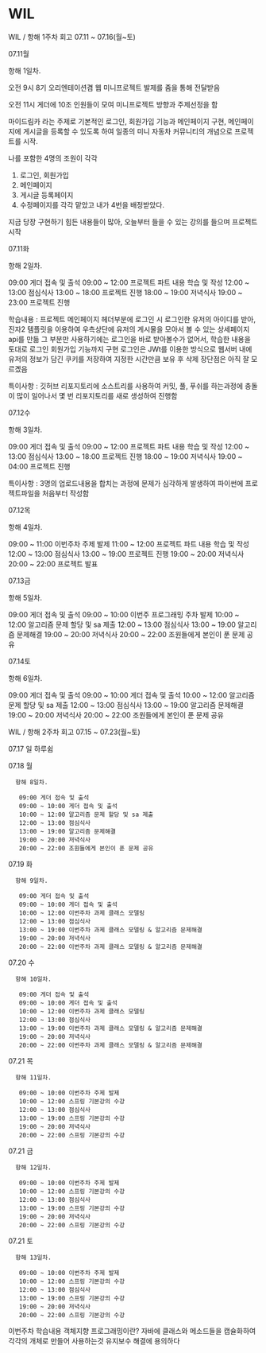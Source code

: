 # WIL
WIL / 항해 1주차 회고 07.11 ~ 07.16(월~토)

07.11월

  항해 1일차.
  
  오전 9시 8기 오리엔테이션겸 웹 미니프로젝트 발제를 줌을 통해 전달받음
  
  오전 11시 게더에 10조 인원들이 모여 미니프로젝트 방향과 주제선정을 함
  
  마이드림카 라는 주제로 기본적인 로그인, 회원가입 기능과 메인페이지 구현, 메인페이지에 게시글을 등록할 수 있도록 하여
  일종의 미니 자동차 커뮤니티의 개념으로 프로젝트를 시작.
  
  나를 포함한 4명의 조원이 각각
  1. 로그인, 회원가입
  2. 메인페이지
  3. 게시글 등록페이지
  4. 수정페이지를 각각 맡았고 내가 4번을 배정받았다. 
  
  지금 당장 구현하기 힘든 내용들이 많아, 오늘부터 들을 수 있는 강의를 들으며 프로젝트 시작
  
  
  
  
  
  07.11화

   항해 2일차.
   
   09:00 게더 접속 및 출석
   09:00 ~ 12:00 프로젝트 파트 내용 학습 및 작성
   12:00 ~ 13:00 점심식사
   13:00 ~ 18:00 프로젝트 진행
   18:00 ~ 19:00 저녁식사
   19:00 ~ 23:00 프로젝트 진행
   
   학습내용 : 프로젝트 메인페이지 헤더부분에 로그인 시 로그인한 유저의 아이디를 받아, 진자2 템플릿을 이용하여 우측상단에
             유저의 게시물을 모아서 볼 수 있는 상세페이지 api를 만듦
             그 부분만 사용하기에는 로그인을 바로 받아볼수가 없어서, 학습한 내용을 토대로 로그인 회원가입 기능까지 구현
             로그인은 JWt를 이용한 방식으로 웹서버 내에 유저의 정보가 담긴 쿠키를 저장하여 지정한 시간만큼 보유 후 삭제
             장단점은 아직 잘 모르곘음
   
   특이사항 : 깃허브 리포지토리에 소스트리를 사용하여 커밋, 풀, 푸쉬를 하는과정에 충돌이 많이 일어나서 몇 번 리포지토리를 새로 생성하여 진행함
   
   
   
   
   
 07.12수

   항해 3일차.
   
   09:00 게더 접속 및 출석
   09:00 ~ 12:00 프로젝트 파트 내용 학습 및 작성
   12:00 ~ 13:00 점심식사
   13:00 ~ 18:00 프로젝트 진행
   18:00 ~ 19:00 저녁식사
   19:00 ~ 04:00 프로젝트 진행
   
   특이사항 : 3명의 업로드내용을 합치는 과정에 문제가 심각하게 발생하여 파이썬에 프로젝트파일을 처음부터 작성함
       
       
       
       
   
   
07.12목

   항해 4일차.
   
   09:00 ~ 11:00 이번주차 주제 발제
   11:00 ~ 12:00 프로젝트 파트 내용 학습 및 작성
   12:00 ~ 13:00 점심식사
   13:00 ~ 19:00 프로젝트 진행
   19:00 ~ 20:00 저녁식사
   20:00 ~ 22:00 프로젝트 발표
   
   
   
   
   
   
 07.13금

   항해 5일차.
   
   09:00 게더 접속 및 출석
   09:00 ~ 10:00 이번주 프로그래밍 주차 발제
   10:00 ~ 12:00 알고리즘 문제 할당 및 sa 제출
   12:00 ~ 13:00 점심식사
   13:00 ~ 19:00 알고리즘 문제해결
   19:00 ~ 20:00 저녁식사
   20:00 ~ 22:00 조원들에게 본인이 푼 문제 공유
   
   
   
   
   
   
07.14토

   항해 6일차.
   
   09:00 게더 접속 및 출석
   09:00 ~ 10:00 게더 접속 및 출석
   10:00 ~ 12:00 알고리즘 문제 할당 및 sa 제출
   12:00 ~ 13:00 점심식사
   13:00 ~ 19:00 알고리즘 문제해결
   19:00 ~ 20:00 저녁식사
   20:00 ~ 22:00 조원들에게 본인이 푼 문제 공유
   
   
   
   WIL / 항해 2주차 회고 07.15 ~ 07.23(월~토)
   
   07.17 일
   하루쉼
   
   
   07.18 월

      항해 8일차.
   
       09:00 게더 접속 및 출석
       09:00 ~ 10:00 게더 접속 및 출석
       10:00 ~ 12:00 알고리즘 문제 할당 및 sa 제출
       12:00 ~ 13:00 점심식사
       13:00 ~ 19:00 알고리즘 문제해결
       19:00 ~ 20:00 저녁식사
       20:00 ~ 22:00 조원들에게 본인이 푼 문제 공유
       
       
   07.19 화

      항해 9일차.
   
       09:00 게더 접속 및 출석
       09:00 ~ 10:00 게더 접속 및 출석
       10:00 ~ 12:00 이번주차 과제 클래스 모델링
       12:00 ~ 13:00 점심식사
       13:00 ~ 19:00 이번주차 과제 클래스 모델링 & 알고리즘 문제해결
       19:00 ~ 20:00 저녁식사
       20:00 ~ 22:00 이번주차 과제 클래스 모델링 & 알고리즘 문제해결
       
       
   07.20 수

      항해 10일차.
   
       09:00 게더 접속 및 출석
       09:00 ~ 10:00 게더 접속 및 출석
       10:00 ~ 12:00 이번주차 과제 클래스 모델링
       12:00 ~ 13:00 점심식사
       13:00 ~ 19:00 이번주차 과제 클래스 모델링 & 알고리즘 문제해결
       19:00 ~ 20:00 저녁식사
       20:00 ~ 22:00 이번주차 과제 클래스 모델링 & 알고리즘 문제해결
             
       
   07.21 목

      항해 11일차.
   
       09:00 ~ 10:00 이번주차 주제 발제
       10:00 ~ 12:00 스프링 기본강의 수강
       12:00 ~ 13:00 점심식사
       13:00 ~ 19:00 스프링 기본강의 수강
       19:00 ~ 20:00 저녁식사
       20:00 ~ 22:00 스프링 기본강의 수강
                    
       
   07.21 금

      항해 12일차.
   
       09:00 ~ 10:00 이번주차 주제 발제
       10:00 ~ 12:00 스프링 기본강의 수강
       12:00 ~ 13:00 점심식사
       13:00 ~ 19:00 스프링 기본강의 수강
       19:00 ~ 20:00 저녁식사
       20:00 ~ 22:00 스프링 기본강의 수강
                    
       
   07.21 토

      항해 13일차.
   
       09:00 ~ 10:00 이번주차 주제 발제
       10:00 ~ 12:00 스프링 기본강의 수강
       12:00 ~ 13:00 점심식사
       13:00 ~ 19:00 스프링 기본강의 수강
       19:00 ~ 20:00 저녁식사
       20:00 ~ 22:00 스프링 기본강의 수강
       
       
   
이번주차 학습내용
 객체지향 프로그래밍이란?
    자바에 클래스와 메소드들을 캡슐화하여 각각의 개체로 만들어 사용하는것
    유지보수 해결에 용의하다
   
   
   
   
   

